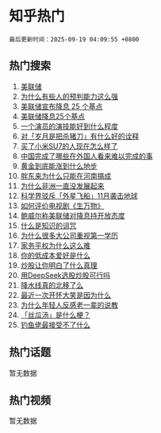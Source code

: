 # 知乎热门

`最后更新时间：2025-09-19 04:09:55 +0800`

## 热门搜索

1. [美联储](https://www.zhihu.com/search?q=%E7%BE%8E%E8%81%94%E5%82%A8)
1. [为什么有些人的预判能力这么强](https://www.zhihu.com/search?q=%E4%B8%BA%E4%BB%80%E4%B9%88%E6%9C%89%E4%BA%9B%E4%BA%BA%E7%9A%84%E9%A2%84%E5%88%A4%E8%83%BD%E5%8A%9B%E8%BF%99%E4%B9%88%E5%BC%BA)
1. [美联储宣布降息 25 个基点](https://www.zhihu.com/search?q=%E7%BE%8E%E8%81%94%E5%82%A8%E5%AE%A3%E5%B8%83%E9%99%8D%E6%81%AF%2025%20%E4%B8%AA%E5%9F%BA%E7%82%B9)
1. [美联储降息25个基点](https://www.zhihu.com/search?q=%E7%BE%8E%E8%81%94%E5%82%A8%E9%99%8D%E6%81%AF25%E4%B8%AA%E5%9F%BA%E7%82%B9)
1. [一个演员的演技能好到什么程度](https://www.zhihu.com/search?q=%E4%B8%80%E4%B8%AA%E6%BC%94%E5%91%98%E7%9A%84%E6%BC%94%E6%8A%80%E8%83%BD%E5%A5%BD%E5%88%B0%E4%BB%80%E4%B9%88%E7%A8%8B%E5%BA%A6)
1. [对「岁月是把杀猪刀」有什么好的诠释](https://www.zhihu.com/search?q=%E5%AF%B9%E3%80%8C%E5%B2%81%E6%9C%88%E6%98%AF%E6%8A%8A%E6%9D%80%E7%8C%AA%E5%88%80%E3%80%8D%E6%9C%89%E4%BB%80%E4%B9%88%E5%A5%BD%E7%9A%84%E8%AF%A0%E9%87%8A)
1. [买了小米SU7的人现在怎么样了](https://www.zhihu.com/search?q=%E4%B9%B0%E4%BA%86%E5%B0%8F%E7%B1%B3SU7%E7%9A%84%E4%BA%BA%E7%8E%B0%E5%9C%A8%E6%80%8E%E4%B9%88%E6%A0%B7%E4%BA%86)
1. [中国完成了哪些在外国人看来难以完成的事](https://www.zhihu.com/search?q=%E4%B8%AD%E5%9B%BD%E5%AE%8C%E6%88%90%E4%BA%86%E5%93%AA%E4%BA%9B%E5%9C%A8%E5%A4%96%E5%9B%BD%E4%BA%BA%E7%9C%8B%E6%9D%A5%E9%9A%BE%E4%BB%A5%E5%AE%8C%E6%88%90%E7%9A%84%E4%BA%8B)
1. [黄金到底能涨到什么地步](https://www.zhihu.com/search?q=%E9%BB%84%E9%87%91%E5%88%B0%E5%BA%95%E8%83%BD%E6%B6%A8%E5%88%B0%E4%BB%80%E4%B9%88%E5%9C%B0%E6%AD%A5)
1. [胖东来为什么只能在河南搞成](https://www.zhihu.com/search?q=%E8%83%96%E4%B8%9C%E6%9D%A5%E4%B8%BA%E4%BB%80%E4%B9%88%E5%8F%AA%E8%83%BD%E5%9C%A8%E6%B2%B3%E5%8D%97%E6%90%9E%E6%88%90)
1. [为什么非洲一直没发展起来](https://www.zhihu.com/search?q=%E4%B8%BA%E4%BB%80%E4%B9%88%E9%9D%9E%E6%B4%B2%E4%B8%80%E7%9B%B4%E6%B2%A1%E5%8F%91%E5%B1%95%E8%B5%B7%E6%9D%A5)
1. [科学界驳斥「外星飞船」11月袭击地球](https://www.zhihu.com/search?q=%E7%A7%91%E5%AD%A6%E7%95%8C%E9%A9%B3%E6%96%A5%E3%80%8C%E5%A4%96%E6%98%9F%E9%A3%9E%E8%88%B9%E3%80%8D11%E6%9C%88%E8%A2%AD%E5%87%BB%E5%9C%B0%E7%90%83)
1. [如何评价电视剧《生万物》](https://www.zhihu.com/search?q=%E5%A6%82%E4%BD%95%E8%AF%84%E4%BB%B7%E7%94%B5%E8%A7%86%E5%89%A7%E3%80%8A%E7%94%9F%E4%B8%87%E7%89%A9%E3%80%8B)
1. [鲍威尔称美联储对降息持开放态度](https://www.zhihu.com/search?q=%E9%B2%8D%E5%A8%81%E5%B0%94%E7%A7%B0%E7%BE%8E%E8%81%94%E5%82%A8%E5%AF%B9%E9%99%8D%E6%81%AF%E6%8C%81%E5%BC%80%E6%94%BE%E6%80%81%E5%BA%A6)
1. [什么是知识的诅咒](https://www.zhihu.com/search?q=%E4%BB%80%E4%B9%88%E6%98%AF%E7%9F%A5%E8%AF%86%E7%9A%84%E8%AF%85%E5%92%92)
1. [为什么很多大公司重视第一学历](https://www.zhihu.com/search?q=%E4%B8%BA%E4%BB%80%E4%B9%88%E5%BE%88%E5%A4%9A%E5%A4%A7%E5%85%AC%E5%8F%B8%E9%87%8D%E8%A7%86%E7%AC%AC%E4%B8%80%E5%AD%A6%E5%8E%86)
1. [家务平权为什么这么难](https://www.zhihu.com/search?q=%E5%AE%B6%E5%8A%A1%E5%B9%B3%E6%9D%83%E4%B8%BA%E4%BB%80%E4%B9%88%E8%BF%99%E4%B9%88%E9%9A%BE)
1. [你的低成本爱好是什么](https://www.zhihu.com/search?q=%E4%BD%A0%E7%9A%84%E4%BD%8E%E6%88%90%E6%9C%AC%E7%88%B1%E5%A5%BD%E6%98%AF%E4%BB%80%E4%B9%88)
1. [炒股让你明白了什么真理](https://www.zhihu.com/search?q=%E7%82%92%E8%82%A1%E8%AE%A9%E4%BD%A0%E6%98%8E%E7%99%BD%E4%BA%86%E4%BB%80%E4%B9%88%E7%9C%9F%E7%90%86)
1. [用DeepSeek选股炒股可行吗](https://www.zhihu.com/search?q=%E7%94%A8DeepSeek%E9%80%89%E8%82%A1%E7%82%92%E8%82%A1%E5%8F%AF%E8%A1%8C%E5%90%97)
1. [降水线真的北移了么](https://www.zhihu.com/search?q=%E9%99%8D%E6%B0%B4%E7%BA%BF%E7%9C%9F%E7%9A%84%E5%8C%97%E7%A7%BB%E4%BA%86%E4%B9%88)
1. [最近一次开怀大笑是因为什么](https://www.zhihu.com/search?q=%E6%9C%80%E8%BF%91%E4%B8%80%E6%AC%A1%E5%BC%80%E6%80%80%E5%A4%A7%E7%AC%91%E6%98%AF%E5%9B%A0%E4%B8%BA%E4%BB%80%E4%B9%88)
1. [为什么年轻人反感老一辈的说教](https://www.zhihu.com/search?q=%E4%B8%BA%E4%BB%80%E4%B9%88%E5%B9%B4%E8%BD%BB%E4%BA%BA%E5%8F%8D%E6%84%9F%E8%80%81%E4%B8%80%E8%BE%88%E7%9A%84%E8%AF%B4%E6%95%99)
1. [「丝瓜汤」是什么梗？](https://www.zhihu.com/search?q=%E3%80%8C%E4%B8%9D%E7%93%9C%E6%B1%A4%E3%80%8D%E6%98%AF%E4%BB%80%E4%B9%88%E6%A2%97%EF%BC%9F)
1. [钓鱼佬最接受不了什么](https://www.zhihu.com/search?q=%E9%92%93%E9%B1%BC%E4%BD%AC%E6%9C%80%E6%8E%A5%E5%8F%97%E4%B8%8D%E4%BA%86%E4%BB%80%E4%B9%88)

## 热门话题

暂无数据

## 热门视频

暂无数据